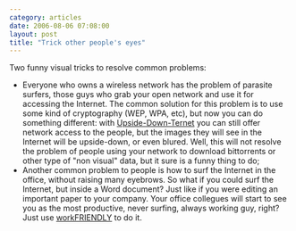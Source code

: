 ```yaml
---
category: articles
date: 2006-08-06 07:08:00
layout: post
title: "Trick other people's eyes"
---
```


<p>Two funny visual tricks to resolve common problems:</p>

<ul>
  <li>Everyone who owns a wireless network has the problem of parasite surfers, those guys who grab your open network and use it for accessing the Internet. The common solution for this problem is to use some kind of cryptography (WEP, WPA, etc), but now you can do something different: with <a href="http://www.ex-parrot.com/~pete/upside-down-ternet.html">Upside-Down-Ternet</a> you can still offer network access to the people, but the images they will see in the Internet will be upside-down, or even blured. Well, this will not resolve the problem of people using your network to download bittorrents or other type of "non visual" data, but it sure is a funny thing to do;</li>
  <li>Another common problem to people is how to surf the Internet in the office, without raising many eyebrows. So what if you could surf the Internet, but inside a Word document? Just like if you were editing an important paper to your company. Your office collegues will start to see you as the most productive, never surfing, always working guy, right? Just use <a href="http://www.workfriendly.net/">workFRIENDLY</a> to do it.</li>
</ul>
